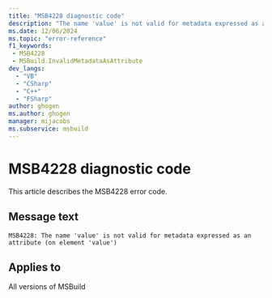 ```yaml
---
title: "MSB4228 diagnostic code"
description: "The name 'value' is not valid for metadata expressed as an attribute (on element 'value')"
ms.date: 12/06/2024
ms.topic: "error-reference"
f1_keywords:
 - MSB4228
 - MSBuild.InvalidMetadataAsAttribute
dev_langs:
  - "VB"
  - "CSharp"
  - "C++"
  - "FSharp"
author: ghogen
ms.author: ghogen
manager: mijacobs
ms.subservice: msbuild
---
```


# MSB4228 diagnostic code

<!-- :::ErrorDefinitionDescription::: -->
<!-- :::editable-content name="introDescription"::: -->
This article describes the MSB4228 error code.
<!-- :::editable-content-end::: -->

## Message text

```output
MSB4228: The name 'value' is not valid for metadata expressed as an attribute (on element 'value')
```

<!-- :::editable-content name="postOutputDescription"::: -->
<!--
{StrBegin="MSB4228: "}
-->
<!-- :::editable-content-end::: -->
<!-- :::ErrorDefinitionDescription-end::: -->

## Applies to

All versions of MSBuild
